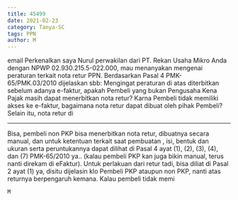 ```yaml
---
title: 45499
date: 2021-02-23
category: Tanya-SC
tags: PPN
author: M
---
```


email Perkenalkan saya Nurul perwakilan dari PT. Rekan Usaha Mikro Anda dengan NPWP 02.930.215.5-022.000, mau menanyakan mengenai peraturan terkait nota retur PPN. Berdasarkan Pasal 4 PMK-65/PMK.03/2010 dijelaskan sbb: Mengingat peraturan di atas diterbitkan sebelum adanya e-faktur, apakah Pembeli yang bukan Pengusaha Kena Pajak masih dapat menerbitkan nota retur? Karna Pembeli tidak memiliki akses ke e-faktur, bagaimana nota retur dapat dibuat oleh pihak Pembeli? Selain itu, nota retur di

---

Bisa, pembeli non PKP bisa menerbitkan nota retur, dibuatnya secara manual, dan untuk ketentuan terkait saat pembuatan , isi, bentuk dan ukuran serta peruntukannya dapat dilihat di Pasal 4 ayat (1), (2), (3), (4), dan (7) PMK-65/2010 ya.. (kalau pembeli PKP kan juga bikin manual, terus nanti direkam di eFaktur). Untuk perlakuan dari retur tadi, bisa diliat di Pasal 2 ayat (1) ya, disitu dijelasin klo Pembeli PKP ataupun non PKP, nanti atas returnya berpengaruh kemana. Kalau pembeli tidak memi

`M`
